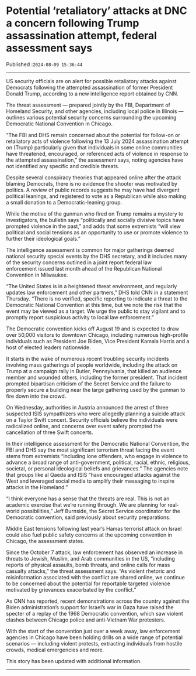# Potential ‘retaliatory’ attacks at DNC a concern following Trump assassination attempt, federal assessment says

Published :`2024-08-09 15:36:44`

---

US security officials are on alert for possible retaliatory attacks against Democrats following the attempted assassination of former President Donald Trump, according to a new intelligence report obtained by CNN.

The threat assessment — prepared jointly by the FBI, Department of Homeland Security, and other agencies, including local police in Illinois — outlines various potential security concerns surrounding the upcoming Democratic National Convention in Chicago.

“The FBI and DHS remain concerned about the potential for follow-on or retaliatory acts of violence following the 13 July 2024 assassination attempt on (Trump) particularly given that individuals in some online communities have threatened, encouraged, or referenced acts of violence in response to the attempted assassination,” the assessment says, noting agencies have not identified any specific and credible threats.

Despite several conspiracy theories that appeared online after the attack blaming Democrats, there is no evidence the shooter was motivated by politics. A review of public records suggests he may have had divergent political leanings, and registered to vote as a Republican while also making a small donation to a Democratic-leaning group.

While the motive of the gunman who fired on Trump remains a mystery to investigators, the bulletin says “politically and socially divisive topics have prompted violence in the past,” and adds that some extremists “will view political and social tensions as an opportunity to use or promote violence to further their ideological goals.”

The intelligence assessment is common for major gatherings deemed national security special events by the DHS secretary, and it includes many of the security concerns outlined in a joint report federal law enforcement issued last month ahead of the Republican National Convention in Milwaukee.

“The United States is in a heightened threat environment, and regularly updates law enforcement and other partners,” DHS told CNN in a statement Thursday. “There is no verified, specific reporting to indicate a threat to the Democratic National Convention at this time, but we note the risk that the event may be viewed as a target. We urge the public to stay vigilant and to promptly report suspicious activity to local law enforcement.”

The Democratic convention kicks off August 19 and is expected to draw over 50,000 visitors to downtown Chicago, including numerous high-profile individuals such as President Joe Biden, Vice President Kamala Harris and a host of elected leaders nationwide.

It starts in the wake of numerous recent troubling security incidents involving mass gatherings of people worldwide, including the attack on Trump at a campaign rally in Butler, Pennsylvania, that killed an audience member and wounded others, including the former president. That incident prompted bipartisan criticism of the Secret Service and the failure to properly secure a building near the large gathering used by the gunman to fire down into the crowd.

On Wednesday, authorities in Austria announced the arrest of three suspected ISIS sympathizers who were allegedly planning a suicide attack on a Taylor Swift concert. Security officials believe the individuals were radicalized online, and concerns over event safety prompted the cancellation of three Swift concerts.

In their intelligence assessment for the Democratic National Convention, the FBI and DHS say the most significant terrorism threat facing the event stems from extremists “including lone offenders, who engage in violence to advance a broad range of anti-government, political, racial, ethnic, religious, societal, or personal ideological beliefs and grievances.” The agencies note that groups like al Qaeda and ISIS “have encouraged attacks against the West and leveraged social media to amplify their messaging to inspire attacks in the Homeland.”

“I think everyone has a sense that the threats are real. This is not an academic exercise that we’re running through. We are planning for real-world possibilities,” Jeff Burnside, the Secret Service coordinator for the Democratic convention, said previously about security preparations.

Middle East tensions following last year’s Hamas terrorist attack on Israel could also fuel public safety concerns at the upcoming convention in Chicago, the assessment states.

Since the October 7 attack, law enforcement has observed an increase in threats to Jewish, Muslim, and Arab communities in the US, “including reports of physical assaults, bomb threats, and online calls for mass casualty attacks,” the threat assessment says. “As violent rhetoric and misinformation associated with the conflict are shared online, we continue to be concerned about the potential for reportable targeted violence motivated by grievances exacerbated by the conflict.”

As CNN has reported, recent demonstrations across the country against the Biden administration’s support for Israel’s war in Gaza have raised the specter of a replay of the 1968 Democratic convention, which saw violent clashes between Chicago police and anti-Vietnam War protesters.

With the start of the convention just over a week away, law enforcement agencies in Chicago have been holding drills on a wide range of potential scenarios — including violent protests, extracting individuals from hostile crowds, medical emergencies and more.

This story has been updated with additional information.

---

